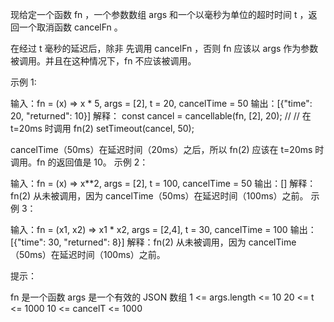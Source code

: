 现给定一个函数 fn ，一个参数数组 args 和一个以毫秒为单位的超时时间 t ，返回一个取消函数 cancelFn 。

在经过 t 毫秒的延迟后，除非 先调用 cancelFn ，否则 fn 应该以 args 作为参数被调用。并且在这种情况下，fn 不应该被调用。

示例 1:

输入：fn = (x) => x \* 5, args = [2], t = 20, cancelTime = 50
输出：[{"time": 20, "returned": 10}]
解释：
const cancel = cancellable(fn, [2], 20); // // 在 t=20ms 时调用 fn(2)
setTimeout(cancel, 50);

cancelTime（50ms）在延迟时间（20ms）之后，所以 fn(2) 应该在 t=20ms 时调用。fn 的返回值是 10。
示例 2：

输入：fn = (x) => x\*\*2, args = [2], t = 100, cancelTime = 50
输出：[]
解释：fn(2) 从未被调用，因为 cancelTime（50ms）在延迟时间（100ms）之前。
示例 3：

输入：fn = (x1, x2) => x1 \* x2, args = [2,4], t = 30, cancelTime = 100
输出：[{"time": 30, "returned": 8}]
解释：fn(2) 从未被调用，因为 cancelTime（50ms）在延迟时间（100ms）之前。

提示：

fn 是一个函数
args 是一个有效的 JSON 数组
1 <= args.length <= 10
20 <= t <= 1000
10 <= cancelT <= 1000
